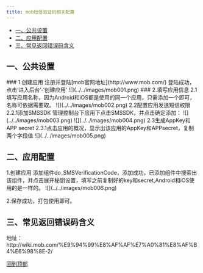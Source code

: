 ```yaml
---
title: mob短信验证码相关配置
---
```


* [一、公共设置](#一)
* [二、应用配置](#二)
* [三、常见返回错误码含义](#三)

<h2 id="一">一、公共设置</h2>
### 1.创建应用
注册并登陆[mob官网地址](http://www.mob.com/) 登陆成功，点击‘进入后台’-‘创建应用’
 ![](../../images/mob001.png)
### 2.填写应用信息
2.1填写应用名称，因为Android和iOS都是使用的同一个应用，只需添加一个即可，名称可依据需要取。
 ![](../../images/mob002.png)
2.2配置应用发送短信权限
2.2.1添加SMSSDK
管理控制台下应用下点击SMSSDK，并点击确定添加：
 ![](../../images/mob003.png)
 ![](../../images/mob004.png)
2.3生成AppKey和APP secret
2.3.1点击应用的概况，显示出该应用的AppKey和APPsecret，复制两个字段值
 ![](../../images/mob005.png)


<h2 id="二">二、应用配置</h2>
1.创建应用 
添加组件do_SMSVerificationCode，添加成功，已添加组件中搜索出该组件，并点击展开秘钥设置，填写之前复制好的key和secret,Android和iOS使用的是一样的。
 ![](../../images/mob006.png)

2.保存成功，打包使用即可。



<h2 id="三">三、常见返回错误码含义</h2>
地址：http://wiki.mob.com/%E9%94%99%E8%AF%AF%E7%A0%81%E8%AF%B4%E6%98%8E-2/


[回到顶部](#top)
